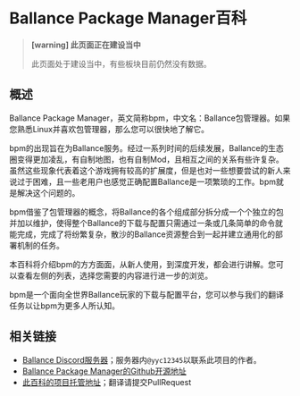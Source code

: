 # Ballance Package Manager百科

> **[warning] 此页面正在建设当中**
>
> 此页面处于建设当中，有些板块目前仍然没有数据。

## 概述

Ballance Package Manager，英文简称bpm，中文名：Ballance包管理器。如果您熟悉Linux并喜欢包管理器，那么您可以很快地了解它。

bpm的出现旨在为Ballance服务。经过一系列时间的后续发展，Ballance的生态圈变得更加凌乱，有自制地图，也有自制Mod，且相互之间的关系有些许复杂。虽然这些现象代表着这个游戏拥有较高的扩展度，但是也对一些想要尝试的新人来说过于困难，且一些老用户也感觉正确配置Ballance是一项繁琐的工作。bpm就是解决这个问题的。

bpm借鉴了包管理器的概念，将Ballance的各个组成部分拆分成一个个独立的包并加以维护，使得整个Ballance的下载与配置只需通过一条或几条简单的命令就能完成，完成了将纷繁复杂，散沙的Ballance资源整合到一起并建立通用化的部署机制的任务。

本百科将介绍bpm的方方面面，从新人使用，到深度开发，都会进行讲解。您可以查看左侧的列表，选择您需要的内容进行进一步的浏览。

bpm是一个面向全世界Ballance玩家的下载与配置平台，您可以参与我们的翻译任务以让bpm为更多人所认知。

## 相关链接

* [Ballance Discord服务器](https://discord.gg/hyarMPm)；服务器内`@yyc12345`以联系此项目的作者。
* [Ballance Package Manager的Github开源地址](https://github.com/yyc12345/bpm)
* [此百科的项目托管地址](https://github.com/yyc12345/bpm_wiki)；翻译请提交PullRequest

